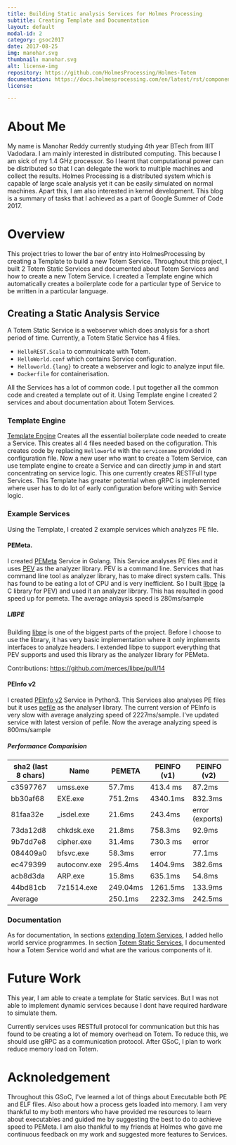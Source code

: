 ```yaml
---
title: Building Static analysis Services for Holmes Processing
subtitle: Creating Template and Documentation
layout: default
modal-id: 2
category: gsoc2017
date: 2017-08-25
img: manohar.svg
thumbnail: manohar.svg
alt: license-img
repository: https://github.com/HolmesProcessing/Holmes-Totem
documentation: https://docs.holmesprocessing.com/en/latest/rst/components/holmes-totem/services/index.html
license: 

---
```


# About Me

My name is Manohar Reddy currently studying 4th year BTech from IIIT Vadodara. I am mainly interested in distributed computing. This because I am sick of my 1.4 GHz processor. So I learnt that computational power can be distributed so that I can delegate the work to multiple machines and collect the results. Holmes Processing is a distributed system which is capable of large scale analysis yet it can be easily simulated on normal machines. Apart this, I am also interested in kernel development. This blog is a summary of tasks that I achieved as a part of Google Summer of Code 2017.

# Overview

This project tries to lower the bar of entry into HolmesProcessing by creating a Template to build a new Totem Service. Throughout this project, I built 2 Totem Static Services and documented about Totem Services and how to create a new Totem Service. I created a Template engine which automatically creates a boilerplate code for a particular type of Service to be written in a particular language.

## Creating a Static Analysis Service

A Totem Static Service is a webserver which does analysis for a short period of time. Currently, a Totem Static Service has 4 files. 

- `HelloREST.Scala` to commuinicate with Totem.
- `HelloWorld.conf` which contains Service configuration.
- `Helloworld.{lang}` to create a webserver and logic to analyze input file.
- `Dockerfile` for containerisation.

All the Services has a lot of common code. I put together all the common code and created a template out of it. Using Template engine I created 2 services and about documentation about Totem Services.

### Template Engine

[Template Engine](https://github.com/HolmesProcessing/Holmes-Toolbox/tree/master/Template-Holmes-Totem-Services) Creates all the essential boilerplate code needed to create a Service. This creates all 4 files needed based on the cofiguration. This creates code by replacing `Helloworld` with the `servicename` provided in configuration file. Now a new user who want to create a Totem Service, can use template engine to create a Service and can directly jump in and start concentrating on service logic. This one currently creates RESTFull type Services. This Template has greater potential when gRPC is implemented where user has to do lot of early configuration before writing with Service logic.


### Example Services

Using the Template, I created 2 example services which analyzes PE file.

#### PEMeta.

I created [PEMeta](https://github.com/HolmesProcessing/Holmes-Totem/tree/master/src/main/scala/org/holmesprocessing/totem/services/pemeta) Service in Golang. This Service analyses PE files and it uses [PEV](http://pev.sourceforge.net) as the analyzer library. PEV is a command line. Services that has command line tool as analyzer library, has to make direct system calls. This has found to be eating a lot of CPU and is very inefficient. So I built [libpe](https://github.com/merces/libpe) (a C library for PEV) and used it an analyzer library. This has resulted in good speed up for pemeta. The average anlaysis speed is 280ms/sample

##### LIBPE

Building [libpe](https://github.com/merces/libpe) is one of the biggest parts of the project. Before I choose to use the library, it has very basic implementation where it only implements interfaces to analyze headers. I extended libpe to support everything that PEV supports and used this library as the analyzer library for PEMeta.

Contributions: https://github.com/merces/libpe/pull/14

#### PEInfo v2
I created [PEInfo v2](https://github.com/HolmesProcessing/Holmes-Totem/tree/master/src/main/scala/org/holmesprocessing/totem/services/peinfo) Service in Python3. This Services also analyses PE files but it uses [pefile](https://github.com/erocarrera/pefile) as the analyser library. The current version of PEInfo is very slow with average analyzing speed of 2227ms/sample. I've updated service with latest version of pefile. Now the average analyzing speed is 800ms/sample

##### Performance Comparision
| sha2 (last 8 chars) | Name | PEMETA | PEINFO (v1) | PEINFO (v2) |
| --- | --- | --- | --- | --- |
|c3597767 | umss.exe | 57.7ms | 413.4 ms | 87.2ms |
|bb30af68|EXE.exe| 751.2ms |4340.1ms |832.3ms|
|81faa32e|_isdel.exe |21.6ms |243.4ms |error (exports)|
|73da12d8| chkdsk.exe| 21.8ms | 758.3ms |92.9ms|
|9b7dd7e8| cipher.exe |31.4ms |730.3 ms |error|
|084409a0| bfsvc.exe |58.3ms |error |77.1ms|
|ec479399| autoconv.exe |295.4ms |1404.9ms |382.6ms|
|acb8d3da| ARP.exe |  15.8ms |635.1ms |54.8ms|
|44bd81cb|7z1514.exe| 249.04ms |1261.5ms |133.9ms|
|Average||250.1ms|2232.3ms|242.5ms|

### Documentation

As for documentation, In sections [extending Totem Services](https://docs.holmesprocessing.com/en/latest/rst/components/holmes-totem/extending/index.html), I added hello world service programmes. In section [Totem Static Services](https://docs.holmesprocessing.com/en/latest/rst/components/holmes-totem/services/index.html), I documented how a Totem Service world and what are the various components of it.


# Future Work

This year, I am able to create a template for Static services. But I was not able to implement dynamic services because I dont have required hardware to simulate them.

Currently services uses RESTfull protocol for communication but this has found to be creating a lot of memory overhead on Totem. To reduce this, we should use gRPC as a communication protocol. After GSoC, I plan to work reduce memory load on Totem.

# Acknoledgement

Throughout this GSoC, I've learned a lot of things about Executable both PE and ELF files. Also about how a process gets loaded into memory. I am very thankful to my both mentors who have provided me resources to learn about executables and guided me by suggesting the best to do to achieve speed to PEMeta. I am also thankful to my friends at Holmes who gave me continuous feedback on my work and suggested more features to Services.
